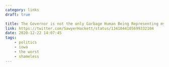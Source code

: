 ```yaml
---
category: links
draft: true

title: The Governor is not the only Garbage Human Being Representing my Great State of Iowa.
link: https://twitter.com/SawyerHackett/status/1341044105699332104
date: 2020-12-22 14:07:45
tags:
    - politics
    - iowa
    - the worst
    - shameless
---
```


